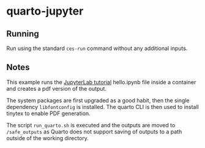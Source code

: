 # quarto-jupyter

## Running

Run using the standard `ces-run` command without any additional inputs.

## Notes

This example runs the [JupyterLab tutorial](https://quarto.org/docs/get-started/hello/jupyter.html) hello.ipynb file inside a container and creates a pdf version of the output.

The system packages are first upgraded as a good habit, then the single dependency `libfontconfig` is installed. The quarto CLI is then used to install tinytex to enable PDF generation.

The script `run_quarto.sh` is executed and the outputs are moved to `/safe_outputs` as Quarto does not support saving of outputs to a path outside of the working directory.
